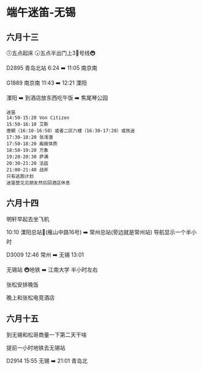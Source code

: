 # 端午迷笛-无锡

## 六月十三

🕔五点起床 🕠五点半出门上3⃣️号线🚇

D2895	青岛北站	6:24	➡️	11:05	南京南

G1889	南京南	11:43	➡️	12:21	溧阳

溧阳 ➡️ 到酒店放东西吃午饭 ➡️ 焦尾琴公园 

```
迷笛
14:50-15:20 Von Citizen
15:50-16:10 艾斯
唐朝（16:10-16:50）或者二区六楼（16:30-17:20）或孩迷
17:30-18:20	张浅潜
17:50-18:20	瘢痕体质
18:50-19:20 万象
19:20-20:30 萨满
20:30-21:20	法兹 
21:00-21:40 战斧
只有逃跑计划
迷笛营见见朋友然后回酒店休息
```

## 六月十四

明轩早起去坐飞机

10:10	溧阳总站🚗(雁山中路16号)	➡️	常州总站(旁边就是常州站) 导航显示一个半小时

D3009	12:46	常州	➡️	无锡	13:01

无锡站 🚇地铁	➡️	江南大学	半小时左右

张松安排晚饭

晚上和张松电竞酒店

 ## 六月十五

到无锡和松哥商量一下第二天干啥

提前一小时地铁去无锡站

D2914	15:55	无锡	➡️	21:01	青岛北
